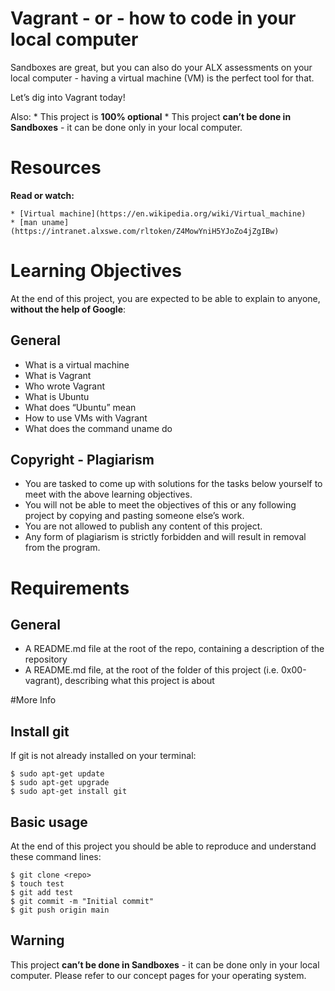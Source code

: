 # Vagrant - or - how to code in your local computer
Sandboxes are great, but you can also do your ALX assessments on your local computer - having a virtual machine (VM) is the perfect tool for that.

Let’s dig into Vagrant today!

Also:
    * This project is **100% optional**
    * This project **can’t be done in Sandboxes** - it can be done only in your local computer.


# Resources
**Read or watch:**

    * [Virtual machine](https://en.wikipedia.org/wiki/Virtual_machine)
    * [man uname](https://intranet.alxswe.com/rltoken/Z4MowYniH5YJoZo4jZgIBw) 



# Learning Objectives
At the end of this project, you are expected to be able to explain to anyone, **without the help of Google**:
## General
   * What is a virtual machine
   * What is Vagrant
   * Who wrote Vagrant
   * What is Ubuntu
   * What does “Ubuntu” mean
   * How to use VMs with Vagrant
   * What does the command uname  do
## Copyright - Plagiarism

   * You are tasked to come up with solutions for the tasks below yourself to meet with the above learning objectives.
   * You will not be able to meet the objectives of this or any following project by copying and pasting someone else’s work.
   * You are not allowed to publish any content of this project.
   * Any form of plagiarism is strictly forbidden and will result in removal from the program.

# Requirements

## General 
   * A README.md file at the root of the repo, containing a description of the repository
   * A README.md file, at the root of the folder of this project (i.e. 0x00-vagrant), describing what this project is about

#More Info

## Install git

If git is not already installed on your terminal:
~~~~
$ sudo apt-get update
$ sudo apt-get upgrade
$ sudo apt-get install git
~~~~
## Basic usage

At the end of this project you should be able to reproduce and understand these command lines:

~~~~
$ git clone <repo>
$ touch test
$ git add test
$ git commit -m "Initial commit"
$ git push origin main
~~~~
## Warning
This project **can’t be done in Sandboxes** - it can be done only in your local computer. Please refer to our concept pages for your operating system.



